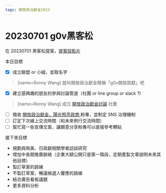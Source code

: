 ```yaml
---
tags: 開放政治獻金2023
---
```

# 20230701 g0v黑客松

在 20230701 黑客松提案，[提案投影片](https://docs.google.com/presentation/d/1_cGF4CGLyLemViMfy4JYRT7gRfHV99qC_FtovIvgDi0/edit#slide=id.p)

本日目標
- [x] 成立聯盟 or 小組，並取名字
> [name=Ronny Wang] 就叫開放政治獻金簡稱「g0v開放政獻」吧
- [x] 建立感興趣的朋友的參與討論管道（社團 or line group or slack ?)
> [name=Ronny Wang] 成立 [開放政治獻金討論](https://www.facebook.com/groups/271528425531357) 社團
- [ ] 徵收 [開放政治獻金，陽光照亮政商
](https://www.facebook.com/cy.sunshine) 粉專，並制定 SNS 治理機制
- [ ] 訂定下次線上交流時間（和未來例行交流時間）
- [ ] 幫忙寫一些宣傳文案，讓願意分享粉專可以直接參考轉貼

接下來目標
- 規劃與熟美、日政獻相關學者訪談研究
- 增加中長期推廣脈絡（企業大額公開只是第一階段，定期產製文章說明未來其他目標）
- 製訂草案的路線
- 不製訂草案，暢議候選人響應的路線
- 結合廣告看板議題
- 更多資料分析